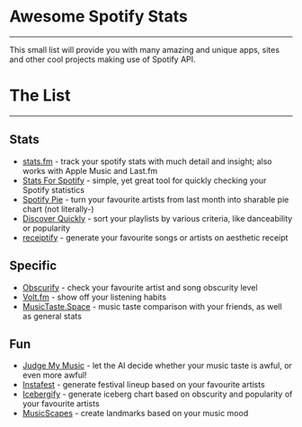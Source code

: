 # Awesome Spotify Stats
---
This small list will provide you with many amazing and unique apps, sites and other cool projects making use of Spotify API.

# The List
---

## Stats
- [stats.fm](https://stats.fm) - track your spotify stats with much detail and insight; also works with Apple Music and Last.fm
- [Stats For Spotify](https://www.statsforspotify.com/) - simple, yet great tool for quickly checking your Spotify statistics
- [Spotify Pie](https://huangdarren1106.github.io/#) - turn your favourite artists from last month into sharable pie chart (not literally-)
- [Discover Quickly](https://discoverquickly.com/) - sort your playlists by various criteria, like danceability or popularity
- [receiptify](https://receiptify.herokuapp.com/) - generate your favourite songs or artists on aesthetic receipt

## Specific
- [Obscurify](https://obscurifymusic.com/login) - check your favourite artist and song obscurity level
- [Volt.fm](https://volt.fm/) - show off your listening habits
- [MusicTaste.Space](https://musictaste.space/) - music taste comparison with your friends, as well as general stats

## Fun
- [Judge My Music](https://pudding.cool/2021/10/judge-my-music/) - let the AI decide whether your music taste is awful, or even more awful!
- [Instafest](https://www.instafest.app/) - generate festival lineup based on your favourite artists
- [Icebergify](https://icebergify.com/) - generate iceberg chart based on obscurity and popularity of your favourite artists
- [MusicScapes](https://musicscapes.herokuapp.com/) - create landmarks based on your music mood
